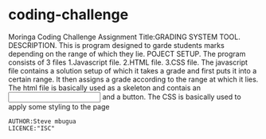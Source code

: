 # coding-challenge
Moringa Coding Challenge Assignment
Title:GRADING SYSTEM TOOL.
  DESCRIPTION.
    This is program designed to garde students marks depending on the range of which they lie.
  POJECT SETUP.
    The program consists of 3 files
        1.Javascript file.
        2.HTML file.
        3.CSS file.
    The javascript file contains a solution setup of which it takes a grade and first puts it into a certain range.
    It then assigns a grade according to the range at which it lies.
    The html file is basically used as a skeleton and contais an <input> and a button.
    The CSS is basically used to apply some styling to the page

    AUTHOR:Steve mbugua
    LICENCE:"ISC"

